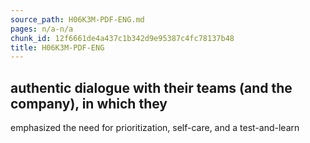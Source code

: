 ```yaml
---
source_path: H06K3M-PDF-ENG.md
pages: n/a-n/a
chunk_id: 12f6661de4a437c1b342d9e95387c4fc78137b48
title: H06K3M-PDF-ENG
---
```

## authentic dialogue with their teams (and the company), in which they

emphasized the need for prioritization, self-care, and a test-and-learn
